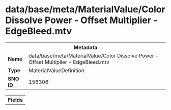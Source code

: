 <h1>data/base/meta/MaterialValue/Color Dissolve Power - Offset Multiplier - EdgeBleed.mtv</h1><table><tr><th colspan="100%">Metadata</th></tr><tr><td><b>Name</b></td><td>data/base/meta/MaterialValue/Color Dissolve Power - Offset Multiplier - EdgeBleed.mtv</td></tr><tr><td><b>Type</b></td><td>MaterialValueDefinition</td></tr><tr><td><b>SNO ID</b></td><td>156306</td></tr></table>

<table><tr><th colspan="100%">Fields</th></tr></table>

